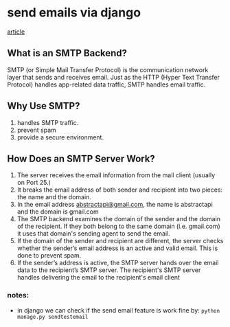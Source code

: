 # send emails via django

[article](https://www.abstractapi.com/guides/django-send-email)

## What is an SMTP Backend?
SMTP (or Simple Mail Transfer Protocol) is the communication network layer that sends and receives email. Just as the HTTP (Hyper Text Transfer Protocol) handles app-related data traffic, SMTP handles email traffic.

## Why Use SMTP?
1. handles SMTP traffic. 
2. prevent spam 
3. provide a secure environment.


## How Does an SMTP Server Work?

1. The server receives the email information from the mail client (usually on Port 25.) 
2. It breaks the email address of both sender and recipient into two pieces: the name and the domain. 
3. In the email address abstractapi@gmail.com, the name is abstractapi and the domain is gmail.com
4. The SMTP backend examines the domain of the sender and the domain of the recipient. If they both belong to the same domain (i.e. gmail.com) it uses that domain's sending agent to send the email.
5. If the domain of the sender and recipient are different, the server checks whether the sender’s email address is an active and valid email. This is done to prevent spam.
6. If the sender’s address is active, the SMTP server hands over the email data to the recipient’s SMTP server. The recipient's SMTP server handles delivering the email to the recipient's email client

### notes:
- in django we can check if the send email feature is work fine by: `python manage.py sendtestemail`
